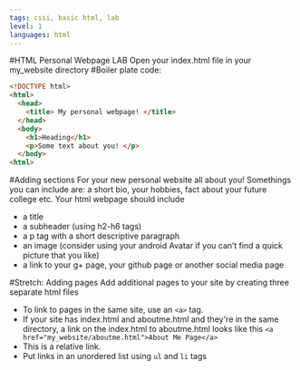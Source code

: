 ```yaml
---
tags: cssi, basic html, lab
level: 1
languages: html
---
```


#HTML Personal Webpage LAB
Open your index.html file in your my_website directory
#Boiler plate code:
```html
<!DOCTYPE html>
<html>   
  <head> 
    <title> My personal webpage! </title>   
  </head>   
  <body>
    <h1>Heading</h1> 
    <p>Some text about you! </p> 
  </body> 
<html>
```
#Adding sections
For your new personal website all about you! Somethings you can include are: a short bio, your hobbies, fact about your future college etc. Your html webpage should include
+ a title
+ a subheader (using h2-h6 tags)
+	a p tag with a short descriptive paragraph
+	an image (consider using your android Avatar if you can’t find a quick picture that you like)
+	a link  to your g+ page, your github page  or another social media page

#Stretch: Adding pages
Add additional pages to your site by creating three separate html files
+	To link to pages in the same site, use an `<a>` tag.
+	If your site has index.html and aboutme.html and they're in the same directory, a link on the index.html to aboutme.html looks like this
`<a href="my_website/aboutme.html">About Me Page</a>`
+ This is a relative link.
+	Put links in an unordered list using `ul` and `li` tags
